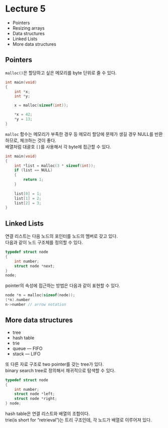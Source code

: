 # Lecture 5
- Pointers
- Resizing arrays
- Data structures
- Linked Lists
- More data structures

## Pointers
`malloc()`은 할당하고 싶은 메모리를 byte 단위로 줄 수 있다.  
```c
int main(void)
{
    int *x;
    int *y;

    x = malloc(sizeof(int));

    *x = 42;
    *y = 13;
}
```
`malloc` 함수는 메모리가 부족한 경우 등 메모리 할당에 문제가 생길 경우 NULL를 반환하므로, 체크하는 것이 좋다.  
배열처럼 대괄호 `[]`를 사용해서 각 byte에 접근할 수 있다.
```c
int main(void)
{
    int *list = malloc(3 * sizeof(int));
    if (list == NULL)
    {
        return 1;
    }
    
    list[0] = 1;
    list[1] = 2;
    list[2] = 3;
}
```
## Linked Lists
연결 리스트는 다음 노드의 포인터를 노드의 멤버로 갖고 있다.  
다음과 같이 노드 구조체를 정의할 수 있다.
```c
typedef struct node
{
    int number;
    struct node *next;
}
node;
```
pointer의 속성에 접근하는 방법은 다음과 같이 표현할 수 있다.
```c
node *n = malloc(sizeof(node));
(*n).number
n->number // arrow notation
```

## More data structures
- tree
- hash table
- trie
- queue — FIFO
- stack  — LIFO  

또 다른 자료 구조로 two pointer를 갖는 tree가 있다.  
binary search tree로 정의해서 재귀적으로 탐색할 수 있다.
```c
typedef struct node
{
    int number;
    struct node *left;
    struct node *right;
} node;
```
hash table은 연결 리스트와 배열의 조합이다.  
trie(is short for “retrieval”)는 트리 구조인데, 각 노드가 배열로 이루어져 있다.
